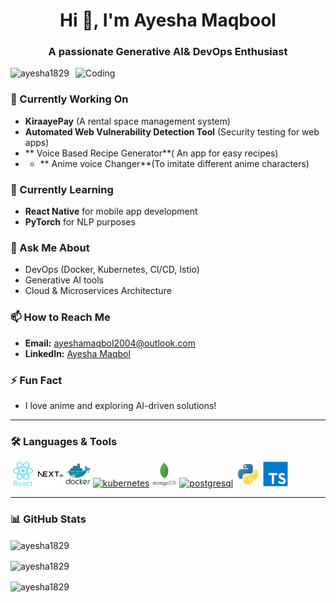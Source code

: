### <h1 align="center">Hi 👋, I'm Ayesha Maqbool</h1>
<h3 align="center">A passionate Generative AI& DevOps Enthusiast</h3>

<img align="right" alt="Coding" width="400" src="https://cdn.dribbble.com/users/1162077/screenshots/3848914/media/7ed7d5ca074b48b328150e5a231e8d1f.gif">

<p align="left"> <img src="https://komarev.com/ghpvc/?username=ayesha1829&label=Profile%20views&color=0e75b6&style=flat" alt="ayesha1829" /> </p>

### 🔭 Currently Working On
- **KiraayePay** (A rental space management system)
- **Automated Web Vulnerability Detection Tool** (Security testing for web apps)
- ** Voice Based Recipe Generator**( An app for easy recipes)
- - ** Anime voice Changer**(To imitate different anime characters)

### 🌱 Currently Learning
- **React Native** for mobile app development
- **PyTorch** for NLP purposes

### 💬 Ask Me About
- DevOps (Docker, Kubernetes, CI/CD, Istio)
- Generative AI tools
- Cloud & Microservices Architecture

### 📫 How to Reach Me
- **Email:** [ayeshamaqbol2004@outlook.com](mailto:ayeshamaqbol2004@outlook.com)
- **LinkedIn:** [Ayesha Maqbol](https://www.linkedin.com/in/ayesmaq)

### ⚡ Fun Fact
- I love anime and exploring AI-driven solutions!

---

### 🛠️ Languages & Tools
<p align="left">
  <a href="https://reactjs.org/" target="_blank" rel="noreferrer"> <img src="https://raw.githubusercontent.com/devicons/devicon/master/icons/react/react-original-wordmark.svg" alt="react" width="40" height="40"/></a>
  <a href="https://nextjs.org/" target="_blank" rel="noreferrer"> <img src="https://raw.githubusercontent.com/devicons/devicon/master/icons/nextjs/nextjs-original-wordmark.svg" alt="nextjs" width="40" height="40"/></a>
  <a href="https://www.docker.com/" target="_blank" rel="noreferrer"> <img src="https://raw.githubusercontent.com/devicons/devicon/master/icons/docker/docker-original-wordmark.svg" alt="docker" width="40" height="40"/></a>
  <a href="https://kubernetes.io/" target="_blank" rel="noreferrer"> <img src="https://www.vectorlogo.zone/logos/kubernetes/kubernetes-icon.svg" alt="kubernetes" width="40" height="40"/></a>
  <a href="https://www.mongodb.com/" target="_blank" rel="noreferrer"> <img src="https://raw.githubusercontent.com/devicons/devicon/master/icons/mongodb/mongodb-original-wordmark.svg" alt="mongodb" width="40" height="40"/></a>
  <a href="https://www.postgresql.org/" target="_blank" rel="noreferrer"> <img src="https://www.vectorlogo.zone/logos/postgresql/postgresql-icon.svg" alt="postgresql" width="40" height="40"/></a>
  <a href="https://www.python.org/" target="_blank" rel="noreferrer"> <img src="https://raw.githubusercontent.com/devicons/devicon/master/icons/python/python-original.svg" alt="python" width="40" height="40"/></a>
  <a href="https://www.typescriptlang.org/" target="_blank" rel="noreferrer"> <img src="https://raw.githubusercontent.com/devicons/devicon/master/icons/typescript/typescript-original.svg" alt="typescript" width="40" height="40"/></a>
</p>

---

### 📊 GitHub Stats
<p><img align="center" src="https://github-readme-stats.vercel.app/api/top-langs?username=ayesha1829&show_icons=true&locale=en&layout=compact" alt="ayesha1829" /></p>
<p><img align="center" src="https://github-readme-stats.vercel.app/api?username=ayesha1829&show_icons=true&locale=en" alt="ayesha1829" /></p>
<p><img align="center" src="https://github-readme-streak-stats.herokuapp.com/?user=ayesha1829&" alt="ayesha1829" /></p>
